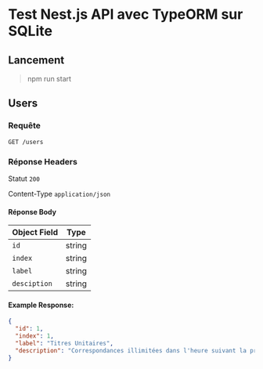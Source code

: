 Test Nest.js API avec TypeORM sur SQLite
===

## Lancement

> npm run start

Users
---------------------

### Requête

`GET /users`

### Réponse Headers

Statut `200`

Content-Type `application/json`

#### Réponse Body


| Object Field       | Type   | 
|--------------------|--------|
| `id`             | string | .
| `index`             | string |
| `label`             | string | 
| `desciption` | string |

#### Example Response:

```json
{
  "id": 1,
  "index": 1,
  "label": "Titres Unitaires",
  "description": "Correspondances illimitées dans l'heure suivant la première validation."
}
```